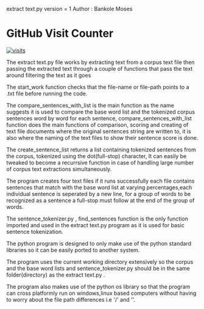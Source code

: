 
extract text.py 
version = 1 
Author : Bankole Moses

# GitHub Visit Counter

[![visits](https://github-visit-counter.herokuapp.com/mosesab/Language-Text-Extraction-/visits.svg)](#)


The extract text.py file works by extracting text from a corpus text
file then passing the extracted text through a couple of functions that
pass the text around filtering the text as it goes

The start_work function checks that the file-name or file-path points
to a .txt file before running the code.

The compare_sentences_with_list is the main function as the name
suggests it is used to compare the base word list and the tokenized
corpus sentences word by word for each sentence,
compare_sentences_with_list function does the main functions of
comparison, scoring and creating of text file documents where the
original sentences string are written to, it is also where the naming of
the text files to show their sentence score is done.

The create_sentence_list returns a list containing tokenized sentences
from the corpus, tokenized using the dot(full-stop) character, It can
easily be tweaked to become a recurrsive function in case of handling
large number of corpus text extractions simultaneously.

The program creates four text files if it runs successfully each file
contains sentences that match with the base word list at varying
percentages,each individual sentence is seperated by a new line, for a
group of words to be recognized as a sentence a full-stop must follow at
the end of the group of words.

The sentence_tokenizer.py , find_sentences function is the only
function imported and used in the extract text.py program as it is used
for basic sentence tokenization.

The python program is designed to only make use of the python standard
libraries so it can be easily ported to another system.

The program uses the current working directory extensively so the corpus
and the base word lists and sentence_tokenizer.py should be in the same
folder(directory) as the extract text.py .

The program also makes use of the python os library so that the program
can cross platformly run on windows,linux based computers without having
to worry about the file path differences i.e '/' and '\'.

